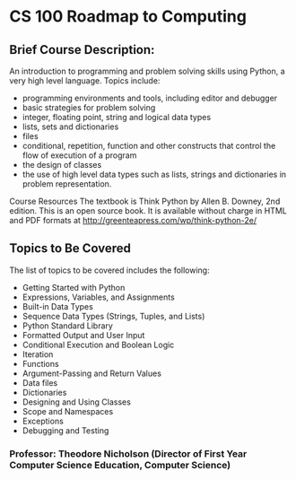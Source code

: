 # CS 100 Roadmap to Computing #

## Brief Course Description: ##

An introduction to programming and problem solving skills using Python, a very high level language. Topics include: 
- programming environments and tools, including editor and debugger
- basic strategies for problem solving
- integer, floating point, string and logical data types
- lists, sets and dictionaries
- files
- conditional, repetition, function and other constructs that control the flow of execution of a program
- the design of classes
- the use of high level data types such as lists, strings and dictionaries in problem representation. 

Course Resources
The textbook is Think Python by Allen B. Downey, 2nd edition. This is an open source book. It is available without charge
in HTML and PDF formats at <http://greenteapress.com/wp/think-python-2e/>

## Topics to Be Covered ##

The list of topics to be covered includes the following:
- Getting Started with Python
- Expressions, Variables, and Assignments
- Built-in Data Types
- Sequence Data Types (Strings, Tuples, and Lists)
- Python Standard Library
- Formatted Output and User Input
- Conditional Execution and Boolean Logic
- Iteration
- Functions
- Argument-Passing and Return Values
- Data files
- Dictionaries
- Designing and Using Classes
- Scope and Namespaces
- Exceptions
- Debugging and Testing 


### Professor: Theodore Nicholson (Director of First Year Computer Science Education, Computer Science) ### 